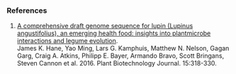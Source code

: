 ### References

1.  [A comprehensive draft genome sequence for lupin (Lupinus
    angustifolius), an emerging health food: insights into plantmicrobe
    interactions and legume
    evolution](http://dx.doi.org/10.1111/pbi.12615).\
    James K. Hane, Yao Ming, Lars G. Kamphuis, Matthew N. Nelson, Gagan
    Garg, Craig A. Atkins, Philipp E. Bayer, Armando Bravo, Scott
    Bringans, Steven Cannon et al. 2016. Plant Biotechnology Journal.
    15:318-330.

